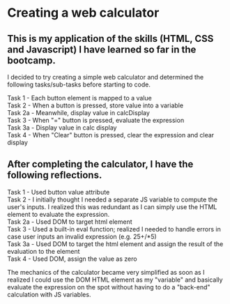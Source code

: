 # Creating a web calculator

## This is my application of the skills (HTML, CSS and Javascript) I have learned so far in the bootcamp.

I decided to try creating a simple web calculator and determined the following tasks/sub-tasks before starting to code. 

Task 1 -    Each button element is mapped to a value  
Task 2 -    When a button is pressed, store value into a variable  
Task 2a -   Meanwhile, display value in calcDisplay  
Task 3 -    When "=" button is pressed, evaluate the expression  
Task 3a -   Display value in calc display  
Task 4 -    When "Clear" button is pressed, clear the expression and clear display  

## After completing the calculator, I have the following reflections.
Task 1 -    Used button value attribute  
Task 2 -    I initially thought I needed a separate JS variable to compute the user's inputs. I realized this was redundant as I can simply use the HTML element to evaluate the expression.  
Task 2a -   Used DOM to target html element  
Task 3 -    Used a built-in eval function; realized I needed to handle errors in case user inputs an invalid expression (e.g. 25+/*5)  
Task 3a -   Used DOM to target the html element and assign the result of the evaluation to the element  
Task 4 -    Used DOM, assign the value as zero  

The mechanics of the calculator became very simplified as soon as I realized I could use the DOM HTML element as my "variable" and basically evaluate the expression on the spot without having to do a "back-end" calculation with JS variables.

